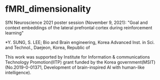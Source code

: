 # fMRI_dimensionality

SfN Neuroscience 2021 poster session (November 9, 2021):
"Goal and context embeddings of the lateral prefrontal cortex during reinforcement learning"

*Y. SUNG, S. LEE; Bio and Brain engineering, Korea Advanced Inst. in Sci. and Technol., Daejeon, Korea, Republic of

This work was supported by Institute for Information & communications Technology Promotion(IITP) grant funded by the Korea government(MSIT) (No.2019-0-01371, Development of brain-inspired AI with human-like intelligence).
